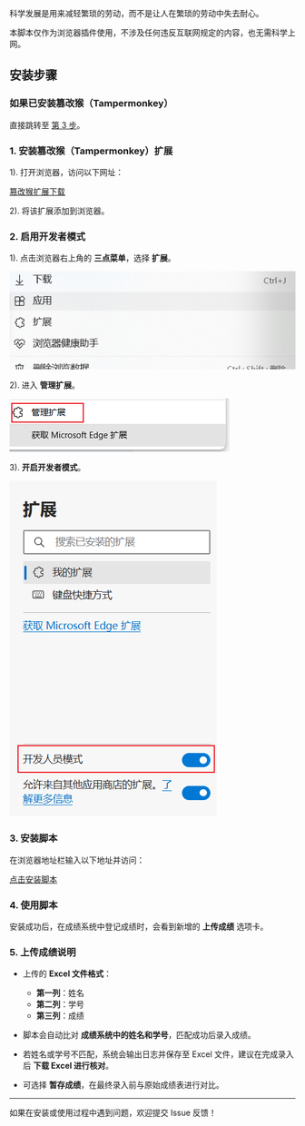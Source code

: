 科学发展是用来减轻繁琐的劳动，而不是让人在繁琐的劳动中失去耐心。

本脚本仅作为浏览器插件使用，不涉及任何违反互联网规定的内容，也无需科学上网。

## 安装步骤

### 如果已安装篡改猴（Tampermonkey）
直接跳转至 [第 3 步](#3-安装脚本)。

### 1. 安装篡改猴（Tampermonkey）扩展

1). 打开浏览器，访问以下网址：
   
   [篡改猴扩展下载](https://microsoftedge.microsoft.com/addons/detail/%E7%AF%A1%E6%94%B9%E7%8C%B4/iikmkjmpaadaobahmlepeloendndfphd)
   
2). 将该扩展添加到浏览器。

### 2. 启用开发者模式

1). 点击浏览器右上角的 **三点菜单**，选择 **扩展**。
   
   ![image](https://github.com/huangyi718/userscripts/blob/main/step/1.png)
   
2). 进入 **管理扩展**。
   
   ![image](https://github.com/huangyi718/userscripts/blob/main/step/2.png)
   
3). **开启开发者模式**。
   
   ![image](https://github.com/huangyi718/userscripts/blob/main/step/3.png)

### 3. 安装脚本

在浏览器地址栏输入以下地址并访问：

[点击安装脚本](https://cdn.jsdelivr.net/gh/huangyi718/userscripts/成绩录入.user.js)

### 4. 使用脚本

安装成功后，在成绩系统中登记成绩时，会看到新增的 **上传成绩** 选项卡。

### 5. 上传成绩说明

- 上传的 **Excel 文件格式**：
  - **第一列**：姓名
  - **第二列**：学号
  - **第三列**：成绩

- 脚本会自动比对 **成绩系统中的姓名和学号**，匹配成功后录入成绩。
- 若姓名或学号不匹配，系统会输出日志并保存至 Excel 文件，建议在完成录入后 **下载 Excel 进行核对**。
- 可选择 **暂存成绩**，在最终录入前与原始成绩表进行对比。

---

如果在安装或使用过程中遇到问题，欢迎提交 Issue 反馈！
